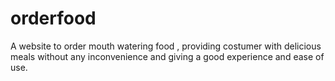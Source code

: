 # orderfood
A website to order mouth watering food , providing costumer with delicious meals without any inconvenience and giving a good experience and ease of use.
